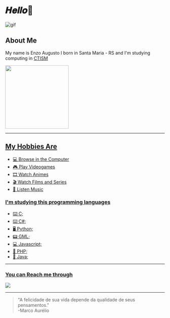 # 𝑯𝒆𝒍𝒍𝒐👋

![gif](https://pa1.narvii.com/6972/95a4ed82a9507d5f9cf0e6d76073f1f7a3209782r1-500-278_hq.gif)



## **About Me**



My name is Enzo Augusto I born in Santa Maria - RS and I'm studying computing in [CTISM](https://www.ufsm.br/unidades-universitarias/ctism/) 

<div align="left">
  <a href="https://github.com/eznoamd">
  <img height="200em" src="https://github-readme-stats.vercel.app/api?username=eznoamd&show_icons=true&theme=tokyonight&include_all_commits=true&count_private=true"/>
</div>

***


## My Hobbies Are

- 💻 Browse in the Computer
- 🎮 Play Videogames
- 🎞 Watch Animes
- 🎬 Watch Films and Series
- 🎵 Listen Music


### I'm studying this programming languages

- ⌨️ C;
- ⌨️ C#;
- 🖥 Python;
- 📟 GML;
- 💻 Javascript;
- 👵 PHP;
- 👵 Java;

***

### You can Reach me through
<a href = "mailto:enzoamd6@gmail.com"><img src="https://img.shields.io/badge/-Gmail-%23333?style=for-the-badge&logo=gmail&logoColor=white" target="_blank"></a>
***
> "A felicidade de sua vida depende da qualidade de seus pensamentos."  
-Marco Aurélio






























   











































































































































































